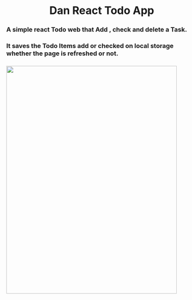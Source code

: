 <h1 align=center>Dan React Todo App</h1>

### A simple react Todo web that Add , check and delete a Task.

### It saves the Todo Items add or checked on local storage whether the page is refreshed or not.  

###

<img src="https://github.com/da-nn-yy/DanyReactToDo/assets/127424822/1a1f40fe-948a-427d-b654-6ed9501fa9f1" height="600" width="450" align="center"/>


